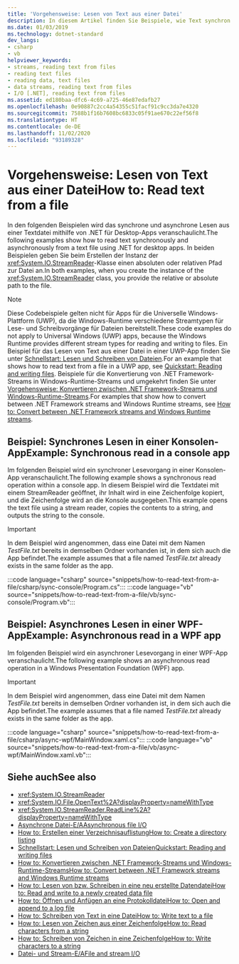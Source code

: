 ```yaml
---
title: 'Vorgehensweise: Lesen von Text aus einer Datei'
description: In diesem Artikel finden Sie Beispiele, wie Text synchron oder asynchron aus einer Textdatei mithilfe der StreamReader-Klasse in .NET für Desktop-Apps gelesen wird.
ms.date: 01/03/2019
ms.technology: dotnet-standard
dev_langs:
- csharp
- vb
helpviewer_keywords:
- streams, reading text from files
- reading text files
- reading data, text files
- data streams, reading text from files
- I/O [.NET], reading text from files
ms.assetid: ed180baa-dfc6-4c69-a725-46e87edafb27
ms.openlocfilehash: 0e90887c2cc4a54355c51facf91c9cc3da7e4320
ms.sourcegitcommit: 7588b1f16b7608bc6833c05f91ae670c22ef56f8
ms.translationtype: HT
ms.contentlocale: de-DE
ms.lasthandoff: 11/02/2020
ms.locfileid: "93189328"
---
```

# <a name="how-to-read-text-from-a-file"></a><span data-ttu-id="a2a32-103">Vorgehensweise: Lesen von Text aus einer Datei</span><span class="sxs-lookup"><span data-stu-id="a2a32-103">How to: Read text from a file</span></span>

<span data-ttu-id="a2a32-104">In den folgenden Beispielen wird das synchrone und asynchrone Lesen aus einer Textdatei mithilfe von .NET für Desktop-Apps veranschaulicht.</span><span class="sxs-lookup"><span data-stu-id="a2a32-104">The following examples show how to read text synchronously and asynchronously from a text file using .NET for desktop apps.</span></span> <span data-ttu-id="a2a32-105">In beiden Beispielen geben Sie beim Erstellen der Instanz der <xref:System.IO.StreamReader>-Klasse einen absoluten oder relativen Pfad zur Datei an.</span><span class="sxs-lookup"><span data-stu-id="a2a32-105">In both examples, when you create the instance of the <xref:System.IO.StreamReader> class, you provide the relative or absolute path to the file.</span></span>
  
> [!NOTE]
> <span data-ttu-id="a2a32-106">Diese Codebeispiele gelten nicht für Apps für die Universelle Windows-Plattform (UWP), da die Windows-Runtime verschiedene Streamtypen für Lese- und Schreibvorgänge für Dateien bereitstellt.</span><span class="sxs-lookup"><span data-stu-id="a2a32-106">These code examples do not apply to Universal Windows (UWP) apps, because the Windows Runtime provides different stream types for reading and writing to files.</span></span> <span data-ttu-id="a2a32-107">Ein Beispiel für das Lesen von Text aus einer Datei in einer UWP-App finden Sie unter [Schnellstart: Lesen und Schreiben von Dateien](/previous-versions/windows/apps/hh758325(v=win.10)).</span><span class="sxs-lookup"><span data-stu-id="a2a32-107">For an example that shows how to read text from a file in a UWP app, see [Quickstart: Reading and writing files](/previous-versions/windows/apps/hh758325(v=win.10)).</span></span> <span data-ttu-id="a2a32-108">Beispiele für die Konvertierung von .NET Framework-Streams in Windows-Runtime-Streams und umgekehrt finden Sie unter [Vorgehensweise: Konvertieren zwischen .NET Framework-Streams und Windows-Runtime-Streams](how-to-convert-between-dotnet-streams-and-winrt-streams.md).</span><span class="sxs-lookup"><span data-stu-id="a2a32-108">For examples that show how to convert between .NET Framework streams and Windows Runtime streams, see [How to: Convert between .NET Framework streams and Windows Runtime streams](how-to-convert-between-dotnet-streams-and-winrt-streams.md).</span></span>  
  
## <a name="example-synchronous-read-in-a-console-app"></a><span data-ttu-id="a2a32-109">Beispiel: Synchrones Lesen in einer Konsolen-App</span><span class="sxs-lookup"><span data-stu-id="a2a32-109">Example: Synchronous read in a console app</span></span>  
<span data-ttu-id="a2a32-110">Im folgenden Beispiel wird ein synchroner Lesevorgang in einer Konsolen-App veranschaulicht.</span><span class="sxs-lookup"><span data-stu-id="a2a32-110">The following example shows a synchronous read operation within a console app.</span></span> <span data-ttu-id="a2a32-111">In diesem Beispiel wird die Textdatei mit einem StreamReader geöffnet, ihr Inhalt wird in eine Zeichenfolge kopiert, und die Zeichenfolge wird an die Konsole ausgegeben.</span><span class="sxs-lookup"><span data-stu-id="a2a32-111">This example opens the text file using a stream reader, copies the contents to a string, and outputs the string to the console.</span></span>  
  
> [!IMPORTANT]
> <span data-ttu-id="a2a32-112">In dem Beispiel wird angenommen, dass eine Datei mit dem Namen *TestFile.txt* bereits in demselben Ordner vorhanden ist, in dem sich auch die App befindet.</span><span class="sxs-lookup"><span data-stu-id="a2a32-112">The example assumes that a file named *TestFile.txt* already exists in the same folder as the app.</span></span>  

:::code language="csharp" source="snippets/how-to-read-text-from-a-file/csharp/sync-console/Program.cs":::
:::code language="vb" source="snippets/how-to-read-text-from-a-file/vb/sync-console/Program.vb":::
  
## <a name="example-asynchronous-read-in-a-wpf-app"></a><span data-ttu-id="a2a32-113">Beispiel: Asynchrones Lesen in einer WPF-App</span><span class="sxs-lookup"><span data-stu-id="a2a32-113">Example: Asynchronous read in a WPF app</span></span>
 <span data-ttu-id="a2a32-114">Im folgenden Beispiel wird ein asynchroner Lesevorgang in einer WPF-App veranschaulicht.</span><span class="sxs-lookup"><span data-stu-id="a2a32-114">The following example shows an asynchronous read operation in a Windows Presentation Foundation (WPF) app.</span></span>  
  
> [!IMPORTANT]
> <span data-ttu-id="a2a32-115">In dem Beispiel wird angenommen, dass eine Datei mit dem Namen *TestFile.txt* bereits in demselben Ordner vorhanden ist, in dem sich auch die App befindet.</span><span class="sxs-lookup"><span data-stu-id="a2a32-115">The example assumes that a file named *TestFile.txt* already exists in the same folder as the app.</span></span>  

:::code language="csharp" source="snippets/how-to-read-text-from-a-file/csharp/async-wpf/MainWindow.xaml.cs":::
:::code language="vb" source="snippets/how-to-read-text-from-a-file/vb/async-wpf/MainWindow.xaml.vb":::
  
## <a name="see-also"></a><span data-ttu-id="a2a32-116">Siehe auch</span><span class="sxs-lookup"><span data-stu-id="a2a32-116">See also</span></span>

- <xref:System.IO.StreamReader>  
- <xref:System.IO.File.OpenText%2A?displayProperty=nameWithType>  
- <xref:System.IO.StreamReader.ReadLine%2A?displayProperty=nameWithType>  
- [<span data-ttu-id="a2a32-117">Asynchrone Datei-E/A</span><span class="sxs-lookup"><span data-stu-id="a2a32-117">Asynchronous file I/O</span></span>](asynchronous-file-i-o.md)  
- <span data-ttu-id="a2a32-118">[How to: Erstellen einer Verzeichnisauflistung](/previous-versions/dotnet/netframework-4.0/5cf8zcfh(v=vs.100))</span><span class="sxs-lookup"><span data-stu-id="a2a32-118">[How to: Create a directory listing](/previous-versions/dotnet/netframework-4.0/5cf8zcfh(v=vs.100))</span></span>  
- <span data-ttu-id="a2a32-119">[Schnellstart: Lesen und Schreiben von Dateien](/previous-versions/windows/apps/hh758325(v=win.10))</span><span class="sxs-lookup"><span data-stu-id="a2a32-119">[Quickstart: Reading and writing files](/previous-versions/windows/apps/hh758325(v=win.10))</span></span>  
- [<span data-ttu-id="a2a32-120">How to: Konvertieren zwischen .NET Framework-Streams und Windows-Runtime-Streams</span><span class="sxs-lookup"><span data-stu-id="a2a32-120">How to: Convert between .NET Framework streams and Windows Runtime streams</span></span>](how-to-convert-between-dotnet-streams-and-winrt-streams.md)  
- [<span data-ttu-id="a2a32-121">How to: Lesen von bzw. Schreiben in eine neu erstellte Datendatei</span><span class="sxs-lookup"><span data-stu-id="a2a32-121">How to: Read and write to a newly created data file</span></span>](how-to-read-and-write-to-a-newly-created-data-file.md)  
- [<span data-ttu-id="a2a32-122">How to: Öffnen und Anfügen an eine Protokolldatei</span><span class="sxs-lookup"><span data-stu-id="a2a32-122">How to: Open and append to a log file</span></span>](how-to-open-and-append-to-a-log-file.md)  
- [<span data-ttu-id="a2a32-123">How to: Schreiben von Text in eine Datei</span><span class="sxs-lookup"><span data-stu-id="a2a32-123">How to: Write text to a file</span></span>](how-to-write-text-to-a-file.md)  
- [<span data-ttu-id="a2a32-124">How to: Lesen von Zeichen aus einer Zeichenfolge</span><span class="sxs-lookup"><span data-stu-id="a2a32-124">How to: Read characters from a string</span></span>](how-to-read-characters-from-a-string.md)  
- [<span data-ttu-id="a2a32-125">How to: Schreiben von Zeichen in eine Zeichenfolge</span><span class="sxs-lookup"><span data-stu-id="a2a32-125">How to: Write characters to a string</span></span>](how-to-write-characters-to-a-string.md)  
- [<span data-ttu-id="a2a32-126">Datei- und Stream-E/A</span><span class="sxs-lookup"><span data-stu-id="a2a32-126">File and stream I/O</span></span>](index.md)
